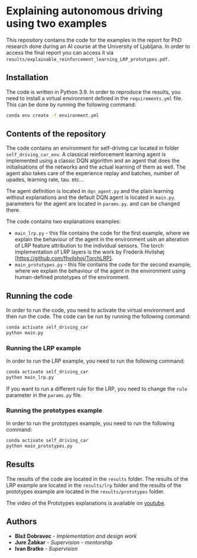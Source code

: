 # Explaining autonomous driving using two examples

This repository contains the code for the examples in the report for PhD research done during an AI course at the University of Ljubljana. In order to access the final report you can access it via `results/explainable_reinforcement_learning_LRP_prototypes.pdf`.

## Installation

The code is written in Python 3.9. In order to reproduce the results, you need to install a virtual environment defined in the `requirements.yml` file. This can be done by running the following command:

```bash
conda env create -f environment.yml
```

## Contents of the repository

The code contains an environment for self-driving car located in folder `self_driving_car_env`. A classical reinforcement learning agent is implemented using a classic DQN algorithm and an agent that does the initialisations of the networks and the actual learning of them as well. The agent also takes care of the experience replay and batches, number of upades, learning rate, tau. etc...

The agent definition is located in `dqn_agent.py` and the plain learning without explanations and the default DQN agent is located in `main.py`. parameters for the agent are located in `params.py`. and can be changed there.

The code contains two explanations examples:
* `main_lrp.py` - this file contains the code for the first example, where we explain the behaviour of the agent in the environment usin an alteration of LRP feature attribution to the individual sensors. The torch implementation of LRP layers is the work by Frederik Hvilshøj [https://github.com/fhvilshoj/TorchLRP].
* `main_prototypes.py` - this file contains the code for the second example, where we explain the behaviour of the agent in the environment using human-defined prototypes of the environment.

## Running the code

In order to run the code, you need to activate the virtual environment and then run the code. The code can be run by running the following command:

```bash
conda activate self_driving_car
python main.py
```

### Running the LRP example

In order to run the LRP example, you need to run the following command:

```bash
conda activate self_driving_car
python main_lrp.py
```

If you want to run a different rule for the LRP, you need to change the `rule` parameter in the `params.py` file.

### Running the prototypes example

In order to run the prototypes example, you need to run the following command:

```bash
conda activate self_driving_car
python main_prototypes.py
```

## Results

The results of the code are located in the `results` folder. The results of the LRP example are located in the `results/lrp` folder and the results of the prototypes example are located in the `results/prototypes` folder.

The video of the Prototypes explanations is available on [youtube](https://youtu.be/cItgedx6mqw).

## Authors

* **Blaž Dobravec** - *Implementation and design work*
* **Jure Žabkar** - *Supervision - mentorship*
* **Ivan Bratko** - *Supervision*


